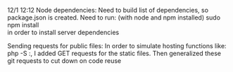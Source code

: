 
12/1 12:12
Node dependencies:
	Need to build list of dependencies, so package.json is created.
	Need to run: (with node and npm installed)
		sudo npm install  
	in order to install server dependencies

Sending requests for public files:
	In order to simulate hosting functions like: php -S <host>:<port>, I added GET requests for the static files.
	Then generalized these git requests to cut down on code reuse
